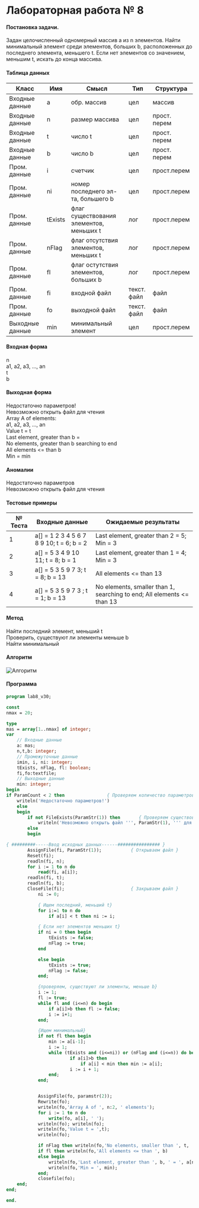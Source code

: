 # Лабораторная работа № 8

#### Постановка задачи.
Задан целочисленный одномерный массив a из n элементов. Найти минимальный элемент среди элементов, больших b, расположенных до последнего элемента, меньшего t. Если нет элементов со значением, меньшим t, искать до конца массива.

#### Таблица данных

Класс | Имя | Смысл | Тип | Структура |
---- | --- | ----- | --- | --------- |
Входные данные | a | обр. массив | цел | массив |
Входные данные | n | размер массива | цел | прост. перем |
Входные данные | t | число t | цел | прост. перем |
Входные данные | b | число b | цел | прост. перем |
Пром. данные | i | счетчик | цел | прост.перем |
Пром. данные | ni | номер последнего эл-та, большего b | цел | прост.перем |
Пром. данные | tExists | флаг существования элементов, меньших t | лог | прост.перем |
Пром. данные | nFlag | флаг отсутствия элементов, меньших t | лог | прост.перем |
Пром. данные | fl | флаг остутствия элементов, больших b | лог | прост.перем |
Пром. данные | fi | входной файл | текст. файл | файл |
Пром. данные | fo | выходной файл | текст. файл | файл |
Выходные данные | min | минимальный элемент | цел | прост.перем |

#### Входная форма
n \
a1, a2, a3, ..., an \
t \
b
#### Выходная форма
Недостаточно параметров! \
Невозможно открыть файл для чтения \
Array A of elements: \
a1, a2, a3, ..., an \
Value t = t \
Last element, greater than b = \
No elements, greater than b searching to end \
All elements <= than b \
Min = min
#### Аномалии
Недостаточно параметров \
Невозможно открыть файл для чтения 

#### Тестовые примеры
№ Теста | Входные данные | Ожидаемые результаты |
------- | -------------- | -------------------- |
1| a[] = 1 2 3 4 5 6 7 8 9 10; t = 6; b = 2| Last element, greater than 2 = 5; Min = 3 |
2| a[] = 5 3 4 9 10 11; t = 8; b = 1| Last element, greater than 1 = 4; Min = 3 |
3| a[] = 5 3 5 9 7 3; t = 8; b = 13| All elements <= than 13 |
4| a[] = 5 3 5 9 7 3 ; t = 1; b = 13| No elements, smaller than 1, searching to end; All elements <= than 13 |

#### Метод
Найти последний элемент, меньший t \
Проверить, существуют ли элементы меньше b \
Найти минимальный
#### Алгоритм
![Алгоритм](alg.jpg)

#### Программа
```pascal
program lab8_v30;

const
nmax = 20;

type
mas = array[1..nmax] of integer;
var
	// Входные данные
	a: mas;
	n,t,b: integer;
	// Промежуточные данные
	imin, i, ni: integer;
	tExists, nFlag, fl: boolean;
	fi,fo:textfile;
	// Выходные данные
	min: integer;
begin
if ParamCount < 2 then	              { Проверяем количество параметров }
	writeln('Недостаточно параметров!')
	else
	begin
 		if not FileExists(ParamStr(1)) then	      { Проверяем существование файла }
      		writeln('Невозможно открыть файл ''', ParamStr(1), ''' для чтения')
		else
		begin

{ #########-----Ввод исходных данных------################ }
  		AssignFile(fi, ParamStr(1));	       { Открываем файл }
  		Reset(fi);
  		readln(fi, n);
  		for i := 1 to n do
    		read(fi, a[i]);
  		readln(fi, t);
	    readln(fi, b);
  		CloseFile(fi); 	                       { Закрываем файл }
			ni := 0;

			{ Ищем последний, меньший t}
			for i:=1 to n do
				if a[i] < t then ni := i;

			{ Если нет элементов меньших t}
			if ni = 0 then begin
				tExists := false;
				nFlag := true;
			end

			else begin
				tExists := true;
				nFlag := false;
			end;

			{проверяем, существуют ли элементы, меньше b}
			i := 1;
			fl := true;
			while fl and (i<=n) do begin
				if a[i]>b then fl := false;
				i := i+1;
			end;

			{Ищем минимальный}
			if not fl then begin
				min := a[i-1];
				i := 1;
				while (tExists and (i<=ni)) or (nFlag and (i<=n)) do begin
						if a[i]>b then
							if a[i] < min then min := a[i];
						i := i + 1;
				end;
			end;


			AssignFile(fo, paramstr(2));
			Rewrite(fo);
			writeln(fo,'Array A of ', n:2, ' elements');
			for i := 1 to n do
				write(fo, a[i], ' ');
			writeln(fo); writeln(fo);
			writeln(fo,'Value t = ',t);
			writeln(fo);

			if nFlag then writeln(fo,'No elements, smaller than ', t, 'searching to end');
			if fl then writeln(fo,'All elements <= than ', b)
			else begin
				writeln(fo,'Last element, greater than ', b, ' = ', a[ni]);
				writeln(fo,'Min = ', min);
			end;
			closefile(fo);
	end;
end;

end.

```
